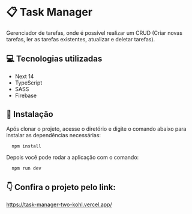 # 📋 Task Manager

Gerenciador de tarefas, onde é possível realizar um CRUD (Criar novas tarefas, ler as tarefas existentes, atualizar e deletar tarefas).

## 💻 Tecnologias utilizadas

- Next 14
- TypeScript
- SASS
- Firebase

## 🚀 Instalação

Após clonar o projeto, acesse o diretório e digite o comando abaixo para instalar as dependências necessárias:

```
  npm install
```

Depois você pode rodar a aplicação com o comando:

```
  npm run dev
```

## 👇 Confira o projeto pelo link:

https://task-manager-two-kohl.vercel.app/
